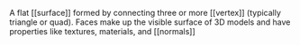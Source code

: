 A flat [[surface]] formed by connecting three or more [[vertex]] (typically triangle or quad).
Faces make up the visible surface of 3D models and have properties like textures, materials, and [[normals]]